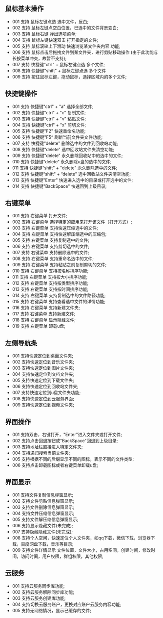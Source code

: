 ## 鼠标基本操作 
  - 001 支持 鼠标左键点选 选中文件，反白;
  - 002 支持 鼠标左键点空白位置，已选中的文件背景变白;
  - 003 支持 鼠标右键 弹出选项菜单;
  - 004 支持 鼠标左键快速双击 打开指定的文件;
  - 005 支持 鼠标滚轮上下滑动 快速浏览某文件夹内容 功能;
  - 006 支持 鼠标点击后拖拽文件到某文件夹，进行剪贴移动操作 (由于此功能与长按菜单冲突，故暂不支持);
  - 007 支持 快捷键"ctrl" + 鼠标左键点选 多个文件;
  - 008 支持 快捷键"shift" + 鼠标左键点选 多个文件
  - 009 支持 按住鼠标左键，拖动鼠标，选择区域内的多个文件;
  
## 快捷键操作
  - 001 支持 快捷键"ctrl" + "a" 选择全部文件;
  - 002 支持 快捷键"ctrl" + "c" 复制文件;
  - 003 支持 快捷键"ctrl" + "v" 粘贴文件;
  - 004 支持 快捷键"ctrl" + "x" 剪切文件;
  - 005 支持 快捷键"F2" 快速重命名功能;
  - 006 支持 快捷键"F5“ 刷新当前文件夹文件功能;
  - 007 支持 快捷键“delete" 删除选中的文件到回收站功能;
  - 008 支持 快捷键“delete" 选中回收站文件夹清空功能;
  - 009 支持 快捷键“delete" 永久删除回收站中的选中的文件;
  - 010 支持 快捷键“delete" 永久删除u盘的选中的文件;
  - 011 支持 快捷键“shift" + "delete" 永久删除选中的文件;
  - 012 支持 快捷键“shift" + “delete" 选中回收站文件夹清空功能;
  - 013 支持 快捷键"Enter" 快速进入选中的目录或打开选中的文件;
  - 014 支持 快捷键"BackSpace" 快速回到上级目录;

## 右键菜单
  - 001 支持 右键菜单 打开文件;
  - 002 支持 右键菜单 选择特定的应用来打开该文件（打开方式）;
  - 003 支持 右键菜单 支持快速压缩选中的文件;
  - 004 支持 右键菜单 支持快速解压缩选中的压缩包;
  - 005 支持 右键菜单 支持复制选中的文件;
  - 006 支持 右键菜单 支持剪切选中的文件;
  - 007 支持 右键菜单 支持删除选中的文件;
  - 008 支持 右键菜单 支持重命名选中的文件;
  - 009 支持 右键菜单 支持粘贴之前复制剪切的文件;
  - 010 支持 右键菜单 支持按名称排序功能;
  - 011 支持 右键菜单 支持按大小排序功能;
  - 012 支持 右键菜单 支持按类型排序功能;
  - 013 支持 右键菜单 支持按时间排序功能;
  - 014 支持 右键菜单 支持复制选中的文件路径功能;
  - 015 支持 右键菜单 支持查看选中文件的详情功能;
  - 016 支持 右键菜单 支持新建文件夹;
  - 017 支持 右键菜单 支持新建文件;
  - 018 支持 右键菜单 显示隐藏文件;
  - 019 支持 右键菜单 卸载u盘;

## 左侧导航条
  - 001 支持快速定位到桌面文件夹;
  - 002 支持快速定位到音乐文件夹;
  - 003 支持快速定位到图片文件夹;
  - 004 支持快速定位到文档文件夹;
  - 005 支持快速定位到下载文件夹;
  - 006 支持快速定位到回收站文件夹;
  - 007 支持快速定位到u盘文件夹功能;
  - 008 支持快速定位到云服务界面;
  - 009 支持快速定位到视频文件夹;  
  
## 界面操作
  - 001 支持双击，右键打开，"Enter"进入文件夹或打开文件;
  - 002 支持点击回退按钮或"BackSpace"回退到上级目录;
  - 003 支持地址栏直接进入特定文件夹;
  - 004 支持递归搜索当前文件夹;
  - 005 支持根据不同的后缀显示不同的图标，表示不同的文件类型;
  - 006 支持点击卸载图标或者右键菜单卸载u盘;  
  
## 界面显示
  - 001 支持文件复制信息弹窗显示;
  - 002 支持文件剪贴信息弹窗显示;
  - 003 支持文件删除信息弹窗显示;
  - 004 支持文件压缩信息弹窗显示;
  - 005 支持文件解压缩信息弹窗显示;
  - 006 支持显示隐藏文件(未完成);
  - 007 支持隐藏隐藏文件(未完成);
  - 008 支持个人空间，快速定位个人文件夹，如qq下载，微信下载，浏览器下载，百度网盘下载，音乐等目录;
  - 009 支持文件详情显示 文件位置，文件大小，占用空间，创建时间，修改时间，访问时间，用户权限，群组权限，其他权限;

## 云服务
  - 001 支持云服务同步库功能;
  - 002 支持云服务解除同步库功能;
  - 003 支持云服务创建库功能;
  - 004 支持切换云服务账户，更换对应账户云服务内容功能;
  - 005 支持无网络情况，显示已缓存的文件;
